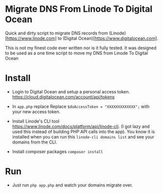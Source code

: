 # Migrate DNS From Linode To Digital Ocean

Quick and dirty script to migrate DNS records from (Linode)[https://www.linode.com] to (Digital Ocean)[https://www.digitalocean.com].

This is not my finest code ever written nor is it fully tested. It was designed to be used as a one time script to move my DNS from Linode To Digital Ocean

# Install

* Login to Digital Ocean and setup a personal access token. https://cloud.digitalocean.com/account/api/tokens

* In `app.php` replace Replace `$doAccessToken = "XXXXXXXXXXXXX";` with your new access token.

* Install Linode's CLI tool https://www.linode.com/docs/platform/api/linode-cli. (I got lazy and used this instead of building PHP API calls into the app). You know it is installed when you can run this `linode-cli domains list` and see your domains from the CLI.

* Install composer packages `composer install`

# Run

* Just run `php app.php` and watch your domains migrate over.